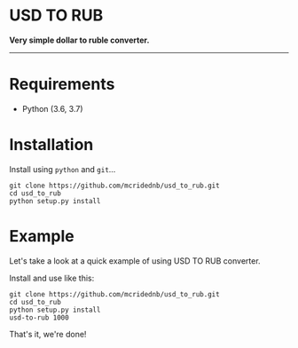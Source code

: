 # USD TO RUB

**Very simple dollar to ruble converter.**

---

# Requirements

* Python (3.6, 3.7)

# Installation

Install using `python` and `git`...

    git clone https://github.com/mcridednb/usd_to_rub.git
    cd usd_to_rub
    python setup.py install

# Example

Let's take a look at a quick example of using USD TO RUB converter.

Install and use like this:

    git clone https://github.com/mcridednb/usd_to_rub.git
    cd usd_to_rub
    python setup.py install
    usd-to-rub 1000

That's it, we're done!
